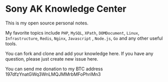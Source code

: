 # Sony AK Knowledge Center
This is my open source personal notes.

My favorite topics include `PHP`, `MySQL`, `XPath`, `DOMDocument`, `Linux`, `Infrastructure`, `Redis`, `Nginx`, `Javascript` , `Node.js`, `Go` and any other useful tools.

You can fork and clone and add your knowledge here. If you have any question, please just create new issue here.

You can send me donation to my BTC address 197dfzYnatGWq3WnLMQJMMrbMFoPhriMn3
